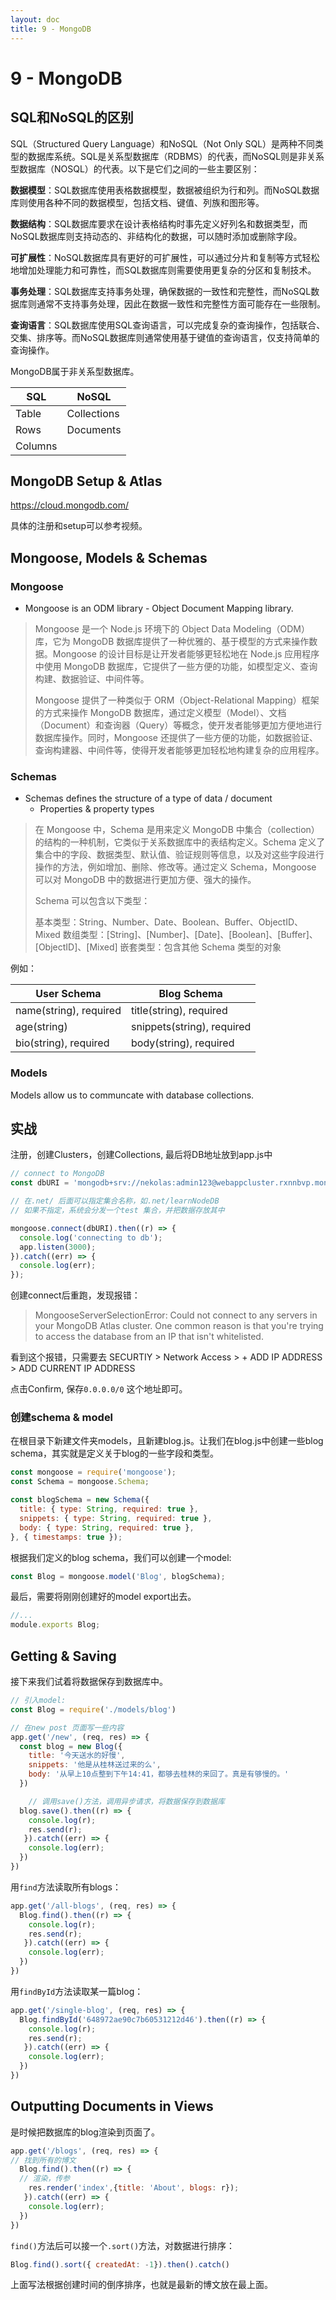 ```yaml
---
layout: doc
title: 9 - MongoDB
---
```


# 9 - MongoDB

## SQL和NoSQL的区别

SQL（Structured Query Language）和NoSQL（Not Only SQL）是两种不同类型的数据库系统。SQL是关系型数据库（RDBMS）的代表，而NoSQL则是非关系型数据库（NOSQL）的代表。以下是它们之间的一些主要区别：

**数据模型**：SQL数据库使用表格数据模型，数据被组织为行和列。而NoSQL数据库则使用各种不同的数据模型，包括文档、键值、列族和图形等。

**数据结构**：SQL数据库要求在设计表格结构时事先定义好列名和数据类型，而NoSQL数据库则支持动态的、非结构化的数据，可以随时添加或删除字段。

**可扩展性**：NoSQL数据库具有更好的可扩展性，可以通过分片和复制等方式轻松地增加处理能力和可靠性，而SQL数据库则需要使用更复杂的分区和复制技术。

**事务处理**：SQL数据库支持事务处理，确保数据的一致性和完整性，而NoSQL数据库则通常不支持事务处理，因此在数据一致性和完整性方面可能存在一些限制。

**查询语言**：SQL数据库使用SQL查询语言，可以完成复杂的查询操作，包括联合、交集、排序等。而NoSQL数据库则通常使用基于键值的查询语言，仅支持简单的查询操作。

MongoDB属于非关系型数据库。

| SQL | NoSQL |
|---|---|
| Table | Collections|
| Rows | Documents|
| Columns | |

## MongoDB Setup & Atlas
https://cloud.mongodb.com/

具体的注册和setup可以参考视频。

## Mongoose, Models & Schemas

### Mongoose
- Mongoose is an ODM library - Object Document Mapping library.

>Mongoose 是一个 Node.js 环境下的 Object Data Modeling（ODM）库，它为 MongoDB 数据库提供了一种优雅的、基于模型的方式来操作数据。Mongoose 的设计目标是让开发者能够更轻松地在 Node.js 应用程序中使用 MongoDB 数据库，它提供了一些方便的功能，如模型定义、查询构建、数据验证、中间件等。
>
>Mongoose 提供了一种类似于 ORM（Object-Relational Mapping）框架的方式来操作 MongoDB 数据库，通过定义模型（Model）、文档（Document）和查询器（Query）等概念，使开发者能够更加方便地进行数据库操作。同时，Mongoose 还提供了一些方便的功能，如数据验证、查询构建器、中间件等，使得开发者能够更加轻松地构建复杂的应用程序。
>
###  Schemas
- Schemas defines the structure of a type of data / document
	- Properties & property types

>在 Mongoose 中，Schema 是用来定义 MongoDB 中集合（collection）的结构的一种机制，它类似于关系数据库中的表结构定义。Schema 定义了集合中的字段、数据类型、默认值、验证规则等信息，以及对这些字段进行操作的方法，例如增加、删除、修改等。通过定义 Schema，Mongoose 可以对 MongoDB 中的数据进行更加方便、强大的操作。
>
>Schema 可以包含以下类型：
>
>基本类型：String、Number、Date、Boolean、Buffer、ObjectID、Mixed
>数组类型：[String]、[Number]、[Date]、[Boolean]、[Buffer]、[ObjectID]、[Mixed]
>嵌套类型：包含其他 Schema 类型的对象


例如：

| User Schema | Blog Schema |
| --- |--- | 
| name(string), required | title(string), required |
| age(string) | snippets(string), required|
| bio(string), required | body(string), required |

### Models
Models allow us to communcate with database collections.


## 实战
注册，创建Clusters，创建Collections, 最后将DB地址放到app.js中
```js
// connect to MongoDB
const dbURI = 'mongodb+srv://nekolas:admin123@webappcluster.rxnnbvp.mongodb.net/';

// 在.net/ 后面可以指定集合名称，如.net/learnNodeDB
// 如果不指定，系统会分发一个test 集合，并把数据存放其中

mongoose.connect(dbURI).then((r) => {
  console.log('connecting to db');
  app.listen(3000);
}).catch((err) => {
  console.log(err);
});

```

创建connect后重跑，发现报错：
> MongooseServerSelectionError: Could not connect to any servers in your MongoDB Atlas cluster. One common reason is that you're trying to access the database from an IP that isn't whitelisted.

看到这个报错，只需要去 SECURTIY > Network Access > + ADD IP ADDRESS > ADD CURRENT IP ADDRESS 

点击Confirm, 保存`0.0.0.0/0` 这个地址即可。

### 创建schema  & model
在根目录下新建文件夹models，且新建blog.js。让我们在blog.js中创建一些blog schema，其实就是定义关于blog的一些字段和类型。

```js
const mongoose = require('mongoose');
const Schema = mongoose.Schema;

const blogSchema = new Schema({
  title: { type: String, required: true },
  snippets: { type: String, required: true },
  body: { type: String, required: true },
}, { timestamps: true });
```

根据我们定义的blog schema，我们可以创建一个model:
```js
const Blog = mongoose.model('Blog', blogSchema);
```

最后，需要将刚刚创建好的model export出去。
```js
//...
module.exports Blog;
```

## Getting & Saving
接下来我们试着将数据保存到数据库中。


```js
// 引入model:
const Blog = require('./models/blog')

// 在new post 页面写一些内容
app.get('/new', (req, res) => {
  const blog = new Blog({
    title: '今天送水的好慢',
    snippets: '他是从桂林送过来的么',
    body: '从早上10点整到下午14:41，都够去桂林的来回了。真是有够慢的。'
  })

	// 调用save()方法，调用异步请求，将数据保存到数据库
  blog.save().then((r) => {
    console.log(r);
    res.send(r);
   }).catch((err) => {
    console.log(err);
  })
})
```

用`find`方法读取所有blogs：
```js
app.get('/all-blogs', (req, res) => {
  Blog.find().then((r) => {
    console.log(r);
    res.send(r);
   }).catch((err) => {
    console.log(err);
  })
})
```

用`findById`方法读取某一篇blog：
```js
app.get('/single-blog', (req, res) => {
  Blog.findById('648972ae90c7b60531212d46').then((r) => {
    console.log(r);
    res.send(r);
   }).catch((err) => {
    console.log(err);
  })
})
```

## Outputting Documents in Views
是时候把数据库的blog渲染到页面了。

```js
app.get('/blogs', (req, res) => {
// 找到所有的博文
  Blog.find().then((r) => {
  // 渲染，传参
    res.render('index',{title: 'About', blogs: r});
   }).catch((err) => {
    console.log(err);
  })
})
```
`find()`方法后可以接一个`.sort()`方法，对数据进行排序：
```js
Blog.find().sort({ createdAt: -1}).then().catch()
```
上面写法根据创建时间的倒序排序，也就是最新的博文放在最上面。